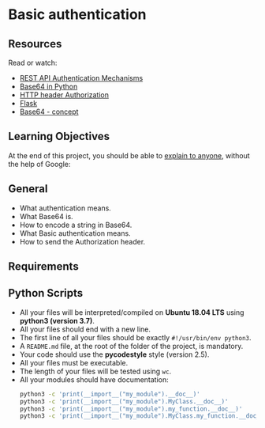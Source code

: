 # Basic authentication

## Resources

Read or watch:
- [REST API Authentication Mechanisms](https://www.youtube.com/watch?v=501dpx2IjGY)
- [Base64 in Python](https://docs.python.org/3.7/library/base64.html)
- [HTTP header Authorization](https://developer.mozilla.org/en-US/docs/Web/HTTP/Headers/Authorization)
- [Flask](https://palletsprojects.com/projects/flask/)
- [Base64 - concept](https://en.wikipedia.org/wiki/Base64)

## Learning Objectives

At the end of this project, you should be able to [explain to anyone](https://fs.blog/feynman-learning-technique/), without the help of Google:

## General
- What authentication means.
- What Base64 is.
- How to encode a string in Base64.
- What Basic authentication means.
- How to send the Authorization header.

## Requirements

## Python Scripts
- All your files will be interpreted/compiled on **Ubuntu 18.04 LTS** using **python3 (version 3.7)**.
- All your files should end with a new line.
- The first line of all your files should be exactly `#!/usr/bin/env python3`.
- A `README.md` file, at the root of the folder of the project, is mandatory.
- Your code should use the **pycodestyle** style (version 2.5).
- All your files must be executable.
- The length of your files will be tested using `wc`.
- All your modules should have documentation:
  ```bash
  python3 -c 'print(__import__("my_module").__doc__)'
  python3 -c 'print(__import__("my_module").MyClass.__doc__)'
  python3 -c 'print(__import__("my_module").my_function.__doc__)'
  python3 -c 'print(__import__("my_module").MyClass.my_function.__doc__)'

